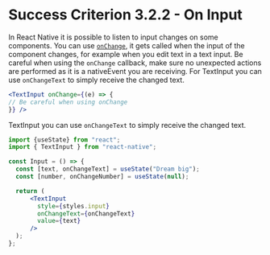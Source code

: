 # Success Criterion 3.2.2 - On Input

In React Native it is possible to listen to input changes on some components. You can use [`onChange`](https://reactnative.dev/docs/next/textinput#onchange), it gets called when the input of the component changes, for example when you edit text in a text input. Be careful when using the `onChange` callback, make sure no unexpected actions are performed as it is a nativeEvent you are receiving. For TextInput you can use `onChangeText` to simply receive the changed text. 

```jsx
<TextInput onChange={(e) => {
// Be careful when using onChange
}} />
```
TextInput you can use `onChangeText` to simply receive the changed text.
```jsx
import {useState} from "react";
import { TextInput } from "react-native";

const Input = () => {
  const [text, onChangeText] = useState("Dream big");
  const [number, onChangeNumber] = useState(null);

  return (
      <TextInput
        style={styles.input}
        onChangeText={onChangeText}
        value={text}
      />
  );
};
```
